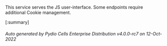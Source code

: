






This service serves the JS user-interface. Some endpoints require additional Cookie management.

[:summary]

###### Auto generated by Pydio Cells Enterprise Distribution v4.0.0-rc7 on 12-Oct-2022
